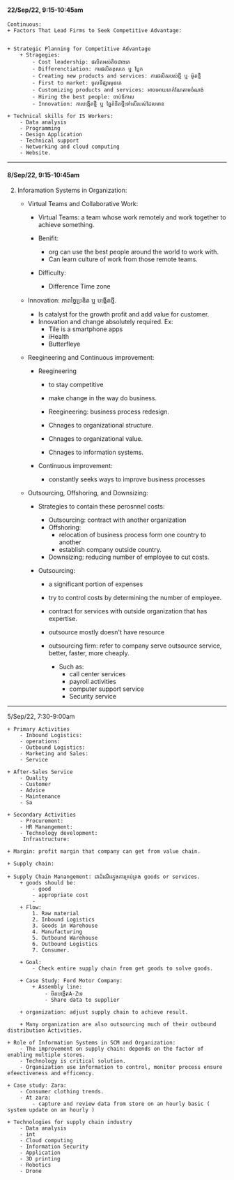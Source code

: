 #### 22/Sep/22, 9:15-10:45am

	Continuous:
	+ Factors That Lead Firms to Seek Competitive Advantage:

	
	+ Strategic Planning for Competitive Advantage
		+ Stragegies:
			- Cost leadership: ផលិតអស់តិចជាងគេ
			- Differenctiation: ការផលិតខុសគេ ឬ ប្លែក
			- Creating new products and services: ការផលិតរបស់ថ្មី ឬ ម៉ូតថ្មី
			- First to market: ចូលទីផ្សារមុនគេ
			- Customizing products and services: អាចអោយគេកំណែតាមចំណង់ 
			- Hiring the best people: ចាប់ឪកាស
			- Innovation: ការបង្កើតថ្មី ឬ ឆ្នៃគំនិតថ្មីទៅលើរបស់ដែលមាន

	+ Technical skills for IS Workers:
		- Data analysis
		- Programming
		- Design Application
		- Technical support
		- Networking and cloud computing
		- Website.

-------------------------------------------------------
#### 8/Sep/22, 9:15-10:45am

2. Inforamation Systems in Organization:

	+ Virtual Teams and Collaborative Work:
		- Virtual Teams: a team whose work remotely and work together to achieve something.

        + Benifit:
            - org can use the best people around the world to work with.
            - Can learn culture of work from those remote teams.

        + Difficulty:
            - Difference Time zone

    + Innovation: ភាពច្នៃប្រឌិត ឬ បង្កើតថ្មី.
        - Is catalyst for the growth profit and add value for customer.
        - Innovation and change absolutely required.
        Ex: 
            - Tile is a smartphone apps 
            - iHealth
            - Butterfleye

    + Reegineering and Continuous improvement:

        + Reegineering
            - to stay competitive
            - make change in the way do business.

            - Reegineering: business process redesign.
            - Chnages to organizational structure.
            - Chnages to organizational value.
            - Chnages to information systems.
        
        + Continuous improvement:
            - constantly seeks ways to improve business processes

    + Outsourcing, Offshoring, and Downsizing:

        + Strategies to contain these perosnnel costs:
            - Outsourcing: contract with another organization
            + Offshoring: 
                - relocation of business process form one country to another
                - establish company outside country.
            + Downsizing: reducing number of employee to cut costs.

        + Outsourcing: 
            - a significant portion of expenses
            - try to control costs by determining the number of employee.
            - contract for services with outside organization that has expertise.
            - outsource mostly doesn't have resource

            - outsourcing firm: refer to company serve outsource service, better, faster, more cheaply.
                + Such as:
                    - call center services
                    - payroll activities
                    - computer support service
                    - Security service

-------------------------------------------------------
5/Sep/22, 7:30-9:00am

	+ Primary Activities
		- Inbound Logistics:
		- operations:
		- Outbound Logistics:
		- Marketing and Sales:
		- Service 

	+ After-Sales Service
		- Quality
		- Customer
		- Advice
		- Maintenance
		- Sa

	+ Secondary Activities
		- Procurement:
		- HR Manangement:
		- Technology development:
		 Infrastructure:

	+ Margin: profit margin that company can get from value chain.

	+ Supply chain:

	+ Supply Chain Manangement: ជាដំណើរក្នុងការគ្រប់គ្រង goods or services.
		+ goods should be:
			- good
			- appropriate cost
			- 
		+ Flow:
			1. Raw material
			2. Inbound Logistics
			3. Goods in Warehouse 
			4. Manufacturing
			5. Outbound Warehouse
			6. Outbound Logistics
			7. Consumer.
		
		+ Goal:
			- Check entire supply chain from get goods to solve goods.
		
		+ Case Study: Ford Motor Company:
			+ Assembly line:
				- មិនបង្កើតA-Zទេ
				- Share data to supplier
		
		+ organization: adjust supply chain to achieve result.

		+ Many organization are also outsourcing much of their outbound distribution Activities.

	+ Role of Information Systems in SCM and Organization:
		- The improvement on supply chain: depends on the factor of enabling multiple stores.
		- Technology is critical solution.
		- Organization use information to control, monitor process ensure efeectiveness and efficency.

	+ Case study: Zara:
		- Consumer clothing trends.
		- At zara:
			- capture and review data from store on an hourly basic ( system update on an hourly )

	+ Technologies for supply chain industry
		- Data analysis
		- int
		- Cloud computing
		- Information Security
		- Application
		- 3D printing
		- Robotics
		- Drone
